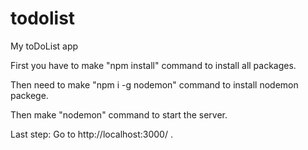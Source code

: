 # todolist
My toDoList app

First you have to make "npm install" command to install all packages.

Then need to make "npm i -g nodemon" command to install nodemon packege.

Then make "nodemon" command to start the server.

Last step: Go to http://localhost:3000/ .
